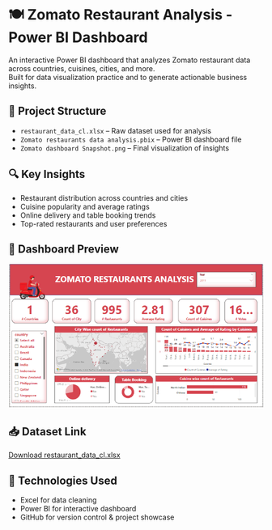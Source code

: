 # 🍽️ Zomato Restaurant Analysis - Power BI Dashboard

An interactive Power BI dashboard that analyzes Zomato restaurant data across countries, cuisines, cities, and more.  
Built for data visualization practice and to generate actionable business insights.


## 📂 Project Structure

* `restaurant_data_cl.xlsx` – Raw dataset used for analysis
* `Zomato restaurants data analysis.pbix` – Power BI dashboard file
* `Zomato dashboard Snapshot.png` – Final visualization of insights

## 🔍 Key Insights

* Restaurant distribution across countries and cities
* Cuisine popularity and average ratings
* Online delivery and table booking trends
* Top-rated restaurants and user preferences

## 📸 Dashboard Preview

![Dashboard Preview](https://github.com/Vaishnavish05/Zomato-PowerBI-Dashboard/blob/main/Zomato%20dashboard%20Snapshot.png)

## 📥 Dataset Link

[Download restaurant_data_cl.xlsx](restaurant_data_cl.xlsx)  

## 📌 Technologies Used

* Excel for data cleaning
* Power BI for interactive dashboard
* GitHub for version control & project showcase

